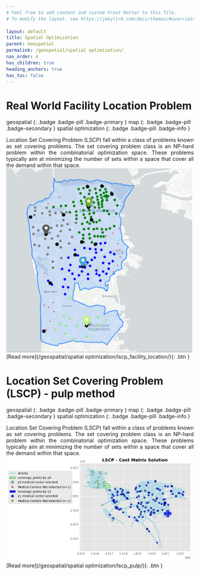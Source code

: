```yaml
---
# Feel free to add content and custom Front Matter to this file.
# To modify the layout, see https://jekyllrb.com/docs/themes/#overriding-theme-defaults

layout: default
title: Spatial Optimization
parent: Geospatial
permalink: /geospatial/spatial optimization/
nav_order: 4
has_children: true
heading_anchors: true
has_toc: false
---
```


# Real World Facility Location Problem
geospatial
{: .badge .badge-pill .badge-primary }
map
{: .badge .badge-pill .badge-secondary }
spatial optimization
{: .badge .badge-pill .badge-info }

<div style="text-align: justify">
Location Set Covering Problem (LSCP) fall within a class of problems known as set covering problems. The set covering problem class is an NP-hard problem within the combinatorial optimization space. These problems typically aim at minimizing the number of sets within a space that cover all the demand within that space. 
</div>

<img src="/assets/images/geospatial/spatial optimization/lscp_04.png" alt="drawing" width="500"/>

<span class="fs-3">
[Read more](/geospatial/spatial optimization/lscp_facility_location/){: .btn }
</span>



# Location Set Covering Problem (LSCP) - pulp method
geospatial
{: .badge .badge-pill .badge-primary }
map
{: .badge .badge-pill .badge-secondary }
spatial optimization
{: .badge .badge-pill .badge-info }

<div style="text-align: justify">
Location Set Covering Problem (LSCP) fall within a class of problems known as set covering problems. The set covering problem class is an NP-hard problem within the
combinatorial optimization space. These problems typically aim at minimizing the number of sets within a space that cover all the demand within that space. 
</div>

<img src="/assets/images/geospatial/spatial optimization/lscp_pulp_01.png" alt="drawing" width="500"/>

<span class="fs-3">
[Read more](/geospatial/spatial optimization/lscp_pulp/){: .btn }
</span>